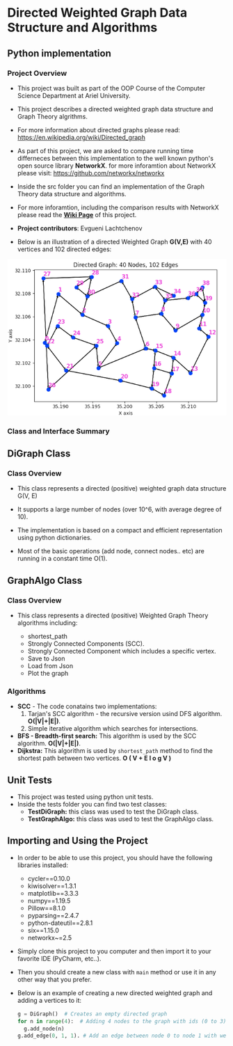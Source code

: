 # Directed Weighted Graph Data Structure and Algorithms
## Python implementation
### Project Overview

- This project was built as part of the OOP Course of the Computer Science Department at Ariel University.

- This project describes a directed weighted graph data structure and Graph Theory algrithms.

- For more information about directed graphs please read: 
https://en.wikipedia.org/wiki/Directed_graph

- As part of this project, we are asked to compare running time differneces between this implementation
to the well known python's open source library **NetworkX**. for more inforamtion about NetworkX please visit: https://github.com/networkx/networkx

- Inside the src folder you can find an implementation of the Graph Theory data structure and algorithms.

- For more inforamtion, including the comparison results with NetworkX please read the **[Wiki Page](https://github.com/yevgenyl/ex3/wiki)** of this project.

- **Project contributors**: Evgueni Lachtchenov

- Below is an illustration of a directed Weighted Graph **G(V,E)** with 40 vertices and 102 directed edges:

![Image of directed weighted graph](https://github.com/yevgenyl/ex3/blob/master/res/directed_graph_example.png?raw=true)

### Class and Interface Summary

## DiGraph Class

### Class Overview
- This class represents a directed (positive) weighted graph data structure G(V, E)

- It supports a large number of nodes (over 10^6, with average degree of 10).

- The implementation is based on a compact and efficient representation using python dictionaries.

- Most of the basic operations (add node, connect nodes.. etc) are running in a constant time O(1).

## GraphAlgo Class

### Class Overview
- This class represents a directed (positive) Weighted Graph Theory algorithms including:

  - shortest_path
  - Strongly Connected Components (SCC).
  - Strongly Connected Component which includes a specific vertex.
  - Save to Json
  - Load from Json
  - Plot the graph

### Algorithms
  
  - **SCC** - The code conatains two implementations:
    1) Tarjan's SCC algorithm - the recursive version usind DFS algorithm. **O(|V|+|E|)**.
    2) Simple iterative algorithm which searches for intersections. 
  - **BFS - Breadth-first search:** This algorithm is used by the SCC algorithm. **O(|V|+|E|)**.
  - **Dijkstra:** This algorithm is used by `shortest_path` method to find the shortest path between two vertices. **O ( V + E l o g V )**

## Unit Tests
- This project was tested using python unit tests.
- Inside the tests folder you can find two test classes:
  - **TestDiGraph:** this class was used to test the DiGraph class.
  - **TestGraphAlgo:** this class was used to test the GraphAlgo class. 

## Importing and Using the Project
- In order to be able to use this project, you should have the following libraries installed:

  - cycler==0.10.0
  - kiwisolver==1.3.1
  - matplotlib==3.3.3
  - numpy==1.19.5
  - Pillow==8.1.0
  - pyparsing==2.4.7
  - python-dateutil==2.8.1
  - six==1.15.0
  - networkx~=2.5

- Simply clone this project to you computer and then import it to your favorite IDE (PyCharm, etc..).

- Then you should create a new class with `main` method or use it in any other way that you prefer.

- Below is an example of creating a new directed weighted graph and adding a vertices to it:
  ```python
  g = DiGraph()  # Creates an empty directed graph
  for n in range(4):  # Adding 4 nodes to the graph with ids (0 to 3)
    g.add_node(n)
  g.add_edge(0, 1, 1). # Add an edge between node 0 to node 1 with weight of 1.
  ``` 
